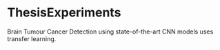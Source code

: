 # ThesisExperiments
Brain Tumour Cancer Detection using state-of-the-art CNN models uses transfer learning.

